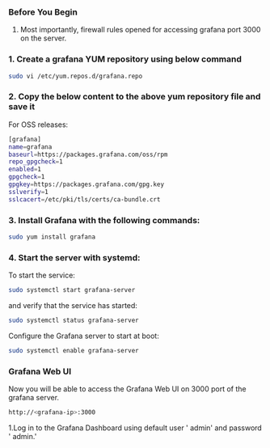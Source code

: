 ### Before You Begin
1. Most importantly, firewall rules opened for accessing grafana port 3000 on the server.
### 1. Create a grafana YUM repository using below command
```sh
sudo vi /etc/yum.repos.d/grafana.repo
```
### 2. Copy the below content to the above yum repository file and save it
For OSS releases:
```sh
[grafana]
name=grafana
baseurl=https://packages.grafana.com/oss/rpm
repo_gpgcheck=1
enabled=1
gpgcheck=1
gpgkey=https://packages.grafana.com/gpg.key
sslverify=1
sslcacert=/etc/pki/tls/certs/ca-bundle.crt
```
### 3. Install Grafana with the following commands:
```sh
sudo yum install grafana
```
### 4. Start the server with systemd:
To start the service:
```sh
sudo systemctl start grafana-server
```
and verify that the service has started:
```sh
sudo systemctl status grafana-server
```
Configure the Grafana server to start at boot:
```sh
sudo systemctl enable grafana-server
```
### Grafana Web UI
Now you will be able to access the Grafana Web UI on 3000 port of the grafana server.
```sh
http://<grafana-ip>:3000
```
1.Log in to the Grafana Dashboard using default user ' admin' and password ' admin.'


